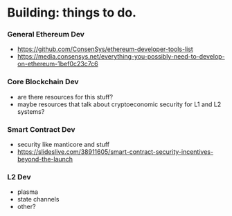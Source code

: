 # Building: things to do.

### General Ethereum Dev
- https://github.com/ConsenSys/ethereum-developer-tools-list
- https://media.consensys.net/everything-you-possibly-need-to-develop-on-ethereum-1bef0c23c7c6

### Core Blockchain Dev
- are there resources for this stuff?
- maybe resources that talk about cryptoeconomic security for L1 and L2 systems?

### Smart Contract Dev
- security like manticore and stuff
- https://slideslive.com/38911605/smart-contract-security-incentives-beyond-the-launch

### L2 Dev
- plasma
- state channels
- other?
